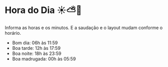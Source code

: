 # Hora do Dia ☀️⛅🌙
Informa as horas e os minutos. E a saudação e o layout mudam conforme o horário.
- Bom dia: 06h às 11:59
- Boa tarde: 12h às 17:59
- Boa noite: 18h às 23:59
- Boa madrugada: 00h às 05:59


<div align="center" ><img src="https://user-images.githubusercontent.com/88912921/139958992-c729ba03-b1f3-4009-a938-465ca5f15142.png"  alt=""></div>
